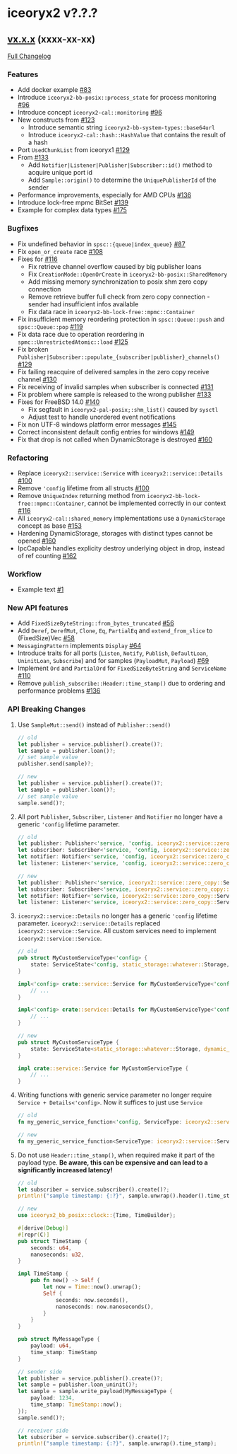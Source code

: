# iceoryx2 v?.?.?

## [vx.x.x](https://github.com/eclipse-iceoryx/iceoryx2/tree/vx.x.x) (xxxx-xx-xx) <!--NOLINT remove this when tag is set-->

[Full Changelog](https://github.com/eclipse-iceoryx/iceoryx2/compare/vx.x.x...vx.x.x) <!--NOLINT remove this when tag is set-->

### Features

 <!-- NOTE: Add new entries sorted by issue number to minimize the possibility of conflicts when merging. -->

* Add docker example [#83](https://github.com/eclipse-iceoryx/iceoryx2/issues/83)
* Introduce `iceoryx2-bb-posix::process_state` for process monitoring [#96](https://github.com/eclipse-iceoryx/iceoryx2/issues/96)
* Introduce concept `iceoryx2-cal::monitoring` [#96](https://github.com/eclipse-iceoryx/iceoryx2/issues/96)
* New constructs from [#123](https://github.com/eclipse-iceoryx/iceoryx2/issues/123)
  * Introduce semantic string `iceoryx2-bb-system-types::base64url`
  * Introduce `iceoryx2-cal::hash::HashValue` that contains the result of a hash
* Port `UsedChunkList` from iceoryx1 [#129](https://github.com/eclipse-iceoryx/iceoryx2/issues/129)
* From [#133](https://github.com/eclipse-iceoryx/iceoryx2/issues/133)
  * Add `Notifier|Listener|Publisher|Subscriber::id()` method to acquire unique port id
  * Add `Sample::origin()` to determine the `UniquePublisherId` of the sender
* Performance improvements, especially for AMD CPUs [#136](https://github.com/eclipse-iceoryx/iceoryx2/issues/136)
* Introduce lock-free mpmc BitSet [#139](https://github.com/eclipse-iceoryx/iceoryx2/issues/139)
* Example for complex data types [#175](https://github.com/eclipse-iceoryx/iceoryx2/issues/175)

### Bugfixes

 <!-- NOTE: Add new entries sorted by issue number to minimize the possibility of conflicts when merging. -->

* Fix undefined behavior in `spsc::{queue|index_queue}` [#87](https://github.com/eclipse-iceoryx/iceoryx2/issues/87)
* Fix `open_or_create` race [#108](https://github.com/eclipse-iceoryx/iceoryx2/issues/108)
* Fixes for [#116](https://github.com/eclipse-iceoryx/iceoryx2/issues/116)
  * Fix retrieve channel overflow caused by big publisher loans
  * Fix `CreationMode::OpenOrCreate` in `iceoryx2-bb-posix::SharedMemory`
  * Add missing memory synchronization to posix shm zero copy connection
  * Remove retrieve buffer full check from zero copy connection - sender had insufficient infos available
  * Fix data race in `iceoryx2-bb-lock-free::mpmc::Container`
* Fix insufficient memory reordering protection in `spsc::Queue::push` and `spsc::Queue::pop` [#119](https://github.com/eclipse-iceoryx/iceoryx2/issues/119)
* Fix data race due to operation reordering in `spmc::UnrestrictedAtomic::load` [#125](https://github.com/eclipse-iceoryx/iceoryx2/issues/125)
* Fix broken `Publisher|Subscriber::populate_{subscriber|publisher}_channels()` [#129](https://github.com/eclipse-iceoryx/iceoryx2/issues/129)
* Fix failing reacquire of delivered samples in the zero copy receive channel [#130](https://github.com/eclipse-iceoryx/iceoryx2/issues/130)
* Fix receiving of invalid samples when subscriber is connected [#131](https://github.com/eclipse-iceoryx/iceoryx2/issues/131)
* Fix problem where sample is released to the wrong publisher [#133](https://github.com/eclipse-iceoryx/iceoryx2/issues/133)
* Fixes for FreeBSD 14.0 [#140](https://github.com/eclipse-iceoryx/iceoryx2/issues/140)
  * Fix segfault in `iceoryx2-pal-posix;:shm_list()` caused by `sysctl`
  * Adjust test to handle unordered event notifications
* Fix non UTF-8 windows platform error messages [#145](https://github.com/eclipse-iceoryx/iceoryx2/issues/145)
* Correct inconsistent default config entries for windows [#149](https://github.com/eclipse-iceoryx/iceoryx2/issues/149)
* Fix that drop is not called when DynamicStorage is destroyed [#160](https://github.com/eclipse-iceoryx/iceoryx2/issues/160)

### Refactoring

 <!-- NOTE: Add new entries sorted by issue number to minimize the possibility of conflicts when merging. -->

* Replace `iceoryx2::service::Service` with `iceoryx2::service::Details` [#100](https://github.com/eclipse-iceoryx/iceoryx2/issues/100)
* Remove `'config` lifetime from all structs  [#100](https://github.com/eclipse-iceoryx/iceoryx2/issues/100)
* Remove `UniqueIndex` returning method from `iceoryx2-bb-lock-free::mpmc::Container`, cannot be implemented correctly in our context [#116](https://github.com/eclipse-iceoryx/iceoryx2/issues/116)
* All `iceoryx2-cal::shared_memory` implementations use a `DynamicStorage` concept as base [#153](https://github.com/eclipse-iceoryx/iceoryx2/issues/153)
* Hardening DynamicStorage, storages with distinct types cannot be opened [#160](https://github.com/eclipse-iceoryx/iceoryx2/issues/160)
* IpcCapable handles explicity destroy underlying object in drop, instead of ref counting [#162](https://github.com/eclipse-iceoryx/iceoryx2/issues/162)

### Workflow

 <!-- NOTE: Add new entries sorted by issue number to minimize the possibility of conflicts when merging. -->

* Example text [#1](https://github.com/eclipse-iceoryx/iceoryx2/issues/1)

### New API features

 <!-- NOTE: Add new entries sorted by issue number to minimize the possibility of conflicts when merging. -->

* Add `FixedSizeByteString::from_bytes_truncated` [#56](https://github.com/eclipse-iceoryx/iceoryx2/issues/56)
* Add `Deref`, `DerefMut`, `Clone`, `Eq`, `PartialEq` and `extend_from_slice` to (FixedSize)Vec [#58](https://github.com/eclipse-iceoryx/iceoryx2/issues/58)
* `MessagingPattern` implements `Display` [#64](https://github.com/eclipse-iceoryx/iceoryx2/issues/64)
* Introduce traits for all ports (`Listen`, `Notify`, `Publish`, `DefaultLoan`, `UninitLoan`, `Subscribe`)
   and for samples (`PayloadMut`, `Payload`) [#69](https://github.com/eclipse-iceoryx/iceoryx2/issues/69)
* Implement `Ord` and `PartialOrd` for `FixedSizeByteString` and `ServiceName` [#110](https://github.com/eclipse-iceoryx/iceoryx2/issues/110)
* Remove `publish_subscribe::Header::time_stamp()` due to ordering and performance problems [#136](https://github.com/eclipse-iceoryx/iceoryx2/issues/136)

### API Breaking Changes

1. Use `SampleMut::send()` instead of `Publisher::send()`

    ```rust
    // old
    let publisher = service.publisher().create()?;
    let sample = publisher.loan()?;
    // set sample value
    publisher.send(sample)?;

    // new
    let publisher = service.publisher().create()?;
    let sample = publisher.loan()?;
    // set sample value
    sample.send()?;
    ```

2. All port `Publisher`, `Subscriber`, `Listener` and `Notifier` no longer have a generic
    `'config` lifetime parameter.

    ```rust
    // old
    let publisher: Publisher<'service, 'config, iceoryx2::service::zero_copy::Service::Type<'config>, MessageType> = ..;
    let subscriber: Subscriber<'service, 'config, iceoryx2::service::zero_copy::Service::Type<'config>, MessageType> = ..;
    let notifier: Notifier<'service, 'config, iceoryx2::service::zero_copy::Service::Type<'config>> = ..;
    let listener: Listener<'service, 'config, iceoryx2::service::zero_copy::Service::Type<'config>> = ..;

    // new
    let publisher: Publisher<'service, iceoryx2::service::zero_copy::Service, MessageType> = ..;
    let subscriber: Subscriber<'service, iceoryx2::service::zero_copy::Service, MessageType> = ..;
    let notifier: Notifier<'service, iceoryx2::service::zero_copy::Service> = ..;
    let listener: Listener<'service, iceoryx2::service::zero_copy::Service> = ..;
    ```

3. `iceoryx2::service::Details` no longer has a generic `'config` lifetime parameter.
   `iceoryx2::service::Details` replaced `iceoryx2::service::Service`. All custom services need
   to implement `iceoryx2::service::Service`.

    ```rust
    // old
    pub struct MyCustomServiceType<'config> {
        state: ServiceState<'config, static_storage::whatever::Storage, dynamic_storage::whatever::Storage<WhateverConfig>>
    }

    impl<'config> crate::service::Service for MyCustomServiceType<'config> {
        // ...
    }

    impl<'config> crate::service::Details for MyCustomServiceType<'config> {
        // ...
    }

    // new
    pub struct MyCustomServiceType {
        state: ServiceState<static_storage::whatever::Storage, dynamic_storage::whatever::Storage<WhateverConfig>>
    }

    impl crate::service::Service for MyCustomServiceType {
        // ...
    }
    ```

4. Writing functions with generic service parameter no longer require `Service + Details<'config>`.
   Now it suffices to just use `Service`

    ```rust
    // old
    fn my_generic_service_function<'config, ServiceType: iceoryx2::service::Service + iceoryx2::service::Details<'config>>();

    // new
    fn my_generic_service_function<ServiceType: iceoryx2::service::Service>();
    ```

5. Do not use `Header::time_stamp()`, when required make it part of the payload
    type. **Be aware, this can be expensive and can lead to a significantly increased latency!**

    ```rust
    // old
    let subscriber = service.subscriber().create()?;
    println!("sample timestamp: {:?}", sample.unwrap().header().time_stamp());

    // new
    use iceoryx2_bb_posix::clock::{Time, TimeBuilder};

    #[derive(Debug)]
    #[repr(C)]
    pub struct TimeStamp {
        seconds: u64,
        nanoseconds: u32,
    }

    impl TimeStamp {
        pub fn new() -> Self {
            let now = Time::now().unwrap();
            Self {
                seconds: now.seconds(),
                nanoseconds: now.nanoseconds(),
            }
        }
    }

    pub struct MyMessageType {
        payload: u64,
        time_stamp: TimeStamp
    }

    // sender side
    let publisher = service.publisher().create()?;
    let sample = publisher.loan_uninit()?;
    let sample = sample.write_payload(MyMessageType {
        payload: 1234,
        time_stamp: TimeStamp::now();
    });
    sample.send()?;

    // receiver side
    let subscriber = service.subscriber().create()?;
    println!("sample timestamp: {:?}", sample.unwrap().time_stamp);
    ```
